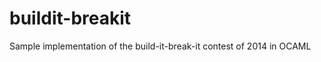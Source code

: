 buildit-breakit
===============

Sample implementation of the build-it-break-it contest of 2014 in OCAML
